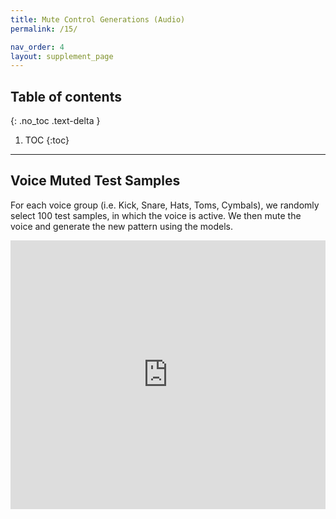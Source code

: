```yaml
---
title: Mute Control Generations (Audio)
permalink: /15/

nav_order: 4
layout: supplement_page
---
```


## Table of contents
{: .no_toc .text-delta }

1. TOC
{:toc}

---

## Voice Muted Test Samples

For each voice group (i.e. Kick, Snare, Hats, Toms, Cymbals), we randomly select 100 test samples, in which the voice is active.
We then mute the voice and generate the new pattern using the models.


<iframe src='https://gt-models.github.io/generated_examples/mute_control_samples/embed/' width='100%' height='430px' frameborder='0'></iframe>